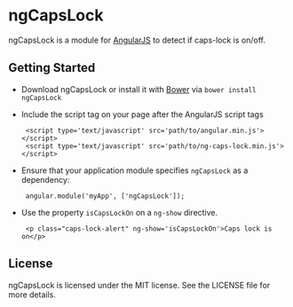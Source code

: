 # ngCapsLock

ngCapsLock is a module for [AngularJS](http://angularjs.org/) to detect if caps-lock is on/off.

Getting Started
---------------

 * Download ngCapsLock or install it with [Bower](http://bower.io/) via `bower install ngCapsLock`
 * Include the script tag on your page after the AngularJS script tags

        <script type='text/javascript' src='path/to/angular.min.js'></script>
        <script type='text/javascript' src='path/to/ng-caps-lock.min.js'></script>

 * Ensure that your application module specifies `ngCapsLock` as a dependency:

        angular.module('myApp', ['ngCapsLock']);

 * Use the property `isCapsLockOn` on a `ng-show` directive.

        <p class="caps-lock-alert" ng-show='isCapsLockOn'>Caps lock is on</p>

License
-------

ngCapsLock is licensed under the MIT license. See the LICENSE file for more details.

